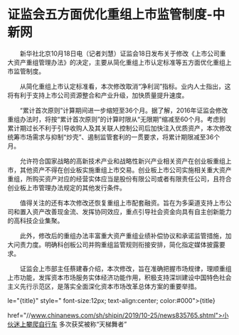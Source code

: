 # 证监会五方面优化重组上市监管制度-中新网

　　新华社北京10月18日电（记者刘慧）证监会18日发布关于修改《上市公司重大资产重组管理办法》的决定，主要从简化重组上市认定标准等五方面优化重组上市监管制度。

　　从简化重组上市认定标准看，本次修改取消“净利润”指标。业内人士指出，这将有利于支持上市公司资源整合和产业升级，加快质量提升速度。

　　“累计首次原则”计算期间进一步缩短至36个月。据了解，2016年证监会修改重组办法时，将按“累计首次原则”的计算时限从“无限期”缩减至60个月。考虑到累计期过长不利于引导收购人及其关联人控制公司后加快注入优质资产，本次修改统筹市场需求与抑制“炒壳”、遏制监管套利的一贯要求，将累计期限减至36个月。

　　允许符合国家战略的高新技术产业和战略性新兴产业相关资产在创业板重组上市，其他资产不得在创业板实施重组上市交易。创业板上市公司实施相关重大资产重组，所购买资产对应的经营实体应当是股份有限公司或者有限责任公司，且符合创业板上市管理办法规定的其他发行条件。

　　值得关注的还有本次修改还恢复重组上市配套融资。旨在为多渠道支持上市公司和置入资产改善现金流、发挥协同效应，重点引导社会资金向具有自主创新能力的高科技企业集聚。

　　此外，修改后的重组办法丰富重大资产重组业绩补偿协议和承诺监管措施，加大问责力度。明确科创板公司并购重组监管规则衔接安排，简化指定媒体披露要求。

　　证监会上市部主任蔡建春介绍，本次修改，旨在准确把握市场规律，理顺重组上市功能，发挥资本市场服务实体经济功能作用，积极支持深圳建设中国特色社会主义先行示范区，是落实全面深化资本市场改革总体方案的重要举措。

le="{title}" style=" font-size:12px; text-align:center; color:#000">{title}

href="//www.chinanews.com/sh/shipin/2019/10-25/news835765.shtml">小伙迷上攀爬自行车 多次获奖被称“天梯舞者”
